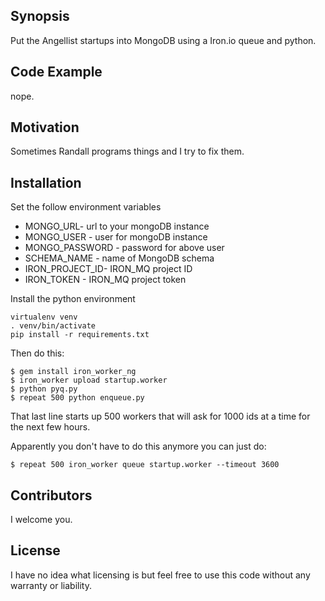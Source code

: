 ## Synopsis

Put the Angellist startups into MongoDB using a Iron.io queue and python.

## Code Example

nope.

## Motivation

Sometimes Randall programs things and I try to fix them.

## Installation

Set the follow environment variables

* MONGO_URL- url to your mongoDB instance
* MONGO_USER - user for mongoDB instance
* MONGO_PASSWORD - password for above user
* SCHEMA_NAME - name of MongoDB schema
* IRON_PROJECT_ID- IRON_MQ project ID
* IRON_TOKEN - IRON_MQ project token

Install the python environment
```
virtualenv venv
. venv/bin/activate
pip install -r requirements.txt
```
Then do this:

```shell
$ gem install iron_worker_ng
$ iron_worker upload startup.worker
$ python pyq.py
$ repeat 500 python enqueue.py
```

That last line starts up 500 workers that will ask for 1000 ids at a time for the next few hours.

Apparently you don't have to do this anymore you can just do:

```shell
$ repeat 500 iron_worker queue startup.worker --timeout 3600
```

## Contributors

I welcome you.

## License

I have no idea what licensing is but feel free to use this code without any warranty or liability.

